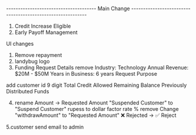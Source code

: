 --------------------------------------       Main Change      -----------------------------------------------------------

1. Credit Increase Eligible
2. Early Payoff Management



UI changes

1. Remove repayment
2. landybug logo 
3. Funding Request Details
remove 
Industry: Technology
Annual Revenue: $20M - $50M
Years in Business: 6 years
Request Purpose

add
customer id 9 digit 
Total Credit Allowed
Remaining Balance
Previously Distributed Funds

4.  rename 
Amount → Requested Amount
"Suspended Customer" to "Suspend Customer"
rupess to dollar
factor rate % remove 
Change "withdrawAmount" to "Requested Amount"
❌ Rejected → ✅ Reject

 5.customer send email to admin
